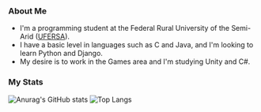 ### About Me

- I'm a programming student at the Federal Rural University of the Semi-Arid ([UFERSA](https://ufersa.edu.br/)).
- I have a basic level in languages such as C and Java, and I'm looking to learn Python and Django. 
- My desire is to work in the Games area and I'm studying Unity and C#.

### My Stats

![Anurag's GitHub stats](https://github-readme-stats.vercel.app/api?username=queirozPedro&theme=transparent)
![Top Langs](https://github-readme-stats.vercel.app/api/top-langs/?username=queirozPedro&layout=compact&theme=transparent)
